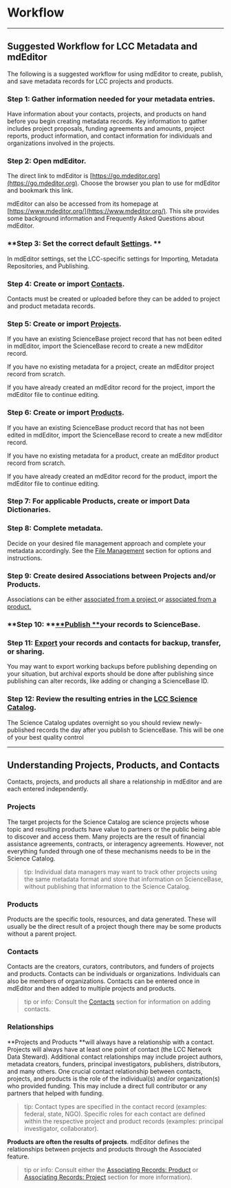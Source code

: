 # Workflow

---

## Suggested Workflow for LCC Metadata and mdEditor

The following is a suggested workflow for using mdEditor to create, publish, and save metadata records for LCC projects and products.

### **Step 1: Gather information needed for your metadata entries.**

Have information about your contacts, projects, and products on hand before you begin creating metadata records. Key information to gather includes project proposals, funding agreements and amounts, project reports, product information, and contact information for individuals and organizations involved in the projects.

### Step 2: Open mdEditor.

The direct link to mdEditor is [https://go.mdeditor.org](https://go.mdeditor.org). Choose the browser you plan to use for mdEditor and bookmark this link.

mdEditor can also be accessed from its homepage at [https://www.mdeditor.org/](https://www.mdeditor.org/). This site provides some background information and Frequently Asked Questions about mdEditor.

### **Step 3: Set the correct default **[**Settings**](/settings.md).** **

In mdEditor settings, set the LCC-specific settings for Importing, Metadata Repositories, and Publishing.

### **Step 4: Create or import **[**Contacts**](/contacts.md)**.**

Contacts must be created or uploaded before they can be added to project and product metadata records.

### **Step 5: Create or import **[**Projects**](/project-entry-guidance.md)**.**

If you have an existing ScienceBase project record that has not been edited in mdEditor, import the ScienceBase record to create a new mdEditor record.

If you have no existing metadata for a project, create an mdEditor project record from scratch.

If you have already created an mdEditor record for the project, import the mdEditor file to continue editing.

### **Step 6: Create or import **[**Products**](/product-entry-guidance.md)**.**

If you have an existing ScienceBase product record that has not been edited in mdEditor, import the ScienceBase record to create a new mdEditor record.

If you have no existing metadata for a product, create an mdEditor product record from scratch.

If you have already created an mdEditor record for the product, import the mdEditor file to continue editing.

### Step 7: For applicable Products, create or import Data Dictionaries.

### **Step 8: Complete metadata.**

Decide on your desired file management approach and complete your metadata accordingly. See the [File Management](https://cookmt.gitbooks.io/mdeditor-for-lccs/content/data-management/file-management.html "File Management") section for options and instructions.

### Step 9: **Create desired Associations between Projects and/or Products.**

Associations can be either [associated from a project ](/record/main/associating-records.md)or [associated from a product.](/product-entry-guidance/associating-records-products.md)

### **Step 10: **[**Publish **](/publish.md)**your records to ScienceBase.**

### **Step 11: **[**Export**](/data-management.md)** your records and contacts for backup, transfer, or sharing.**

You may want to export working backups before publishing depending on your situation, but archival exports should be done after publishing since publishing can alter records, like adding or changing a ScienceBase ID.

### Step 12: Review the resulting entries in the [LCC Science Catalog](https://lccnetwork.org/catalog).

The Science Catalog updates overnight so you should review newly-published records the day after you publish to ScienceBase. This will be one of your best quality control

---

## Understanding Projects, Products, and Contacts

Contacts, projects, and products all share a relationship in mdEditor and are each entered independently.

### Projects

The target projects for the Science Catalog are science projects whose topic and resulting products have value to partners or the public being able to discover and access them. Many projects are the result of financial assistance agreements, contracts, or interagency agreements. However, not everything funded through one of these mechanisms needs to be in the Science Catalog.

> tip: Individual data managers may want to track other projects using the same metadata format and store that information on ScienceBase, without publishing that information to the Science Catalog.

### Products

Products are the specific tools, resources, and data generated. These will usually be the direct result of a project though there may be some products without a parent project.

### **Contacts**

Contacts are the creators, curators, contributors, and funders of projects and products. Contacts can be individuals or organizations. Individuals can also be members of organizations. Contacts can be entered once in mdEditor and then added to multiple projects and products.

> tip or info: Consult the [Contacts](/contacts.md) section for information on adding contacts.

### Relationships

**Projects and Products **will always have a relationship with a contact. Projects will always have at least one point of contact \(the LCC Network Data Steward\). Additional contact relationships may include project authors, metadata creators, funders, principal investigators, publishers, distributors, and many others. One crucial contact relationship between contacts, projects, and products is the role of the individual\(s\) and/or organization\(s\) who provided funding. This may include a direct full contributor or any partners that helped with funding.

> tip: Contact types are specified in the contact record \(examples: federal, state, NGO\). Specific roles for each contact are defined within the respective project and product records \(examples: principal investigator, collaborator\).

**Products are often the results of projects**. mdEditor defines the relationships between projects and products through the Associated feature.

> tip or info: Consult either the [Associating Records: Product](/product-entry-guidance/associating-records-products.md) or [Associating Records: Project](/record/main/associating-records.md) section for more information\).



